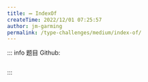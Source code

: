 ```yaml
---
title: ➖ IndexOf
createTime: 2022/12/01 07:25:57
author: jm-garming
permalink: /type-challenges/medium/index-of/
---
```


::: info 题目
Github: []()

```ts

```

:::
